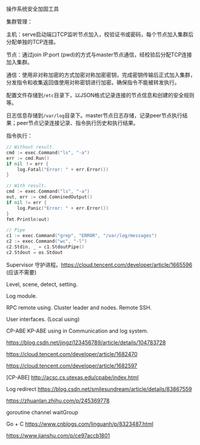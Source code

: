 操作系统安全加固工具



集群管理：

主机：serve启动端口TCP监听节点加入，校验证书或密码，每个节点加入集群后分配单独的TCP连接。

节点：通过join IP:port (pwd)的方式与master节点通信，经校验后分配TCP连接加入集群。

通信：使用非对称加密的方式加密对称加密密钥，完成密钥传输后正式加入集群，分发指令和收集返回值使用对称密钥进行加密。确保指令不能被转发执行。



配置文件存储到`/etc`目录下，以JSON格式记录连接的节点信息和创建的安全规则等。

日志信息存储到`/var/log`目录下。master节点日志存储，记录peer节点执行结果；peer节点记录连接记录、指令执行历史和执行结果。

指令执行：

```Go
// Without result.
cmd := exec.Command("ls", "-a")
err := cmd.Run()
if nil ！= err {
    log.Fatal("Error: " + err.Error())
}

// With result.
cmd := exec.Command("ls", "-a")
out, err := cmd.ComninedOutput()
if nil != err {
    log.Panic("Error: " + err.Error())
}
fmt.Println(out)

// Pipe
c1 := exec.Command("grep", "ERROR", "/var/log/messages")
c2 := exec.Command("wc", "-l")
c2.Stdin, _ = c1.StdoutPipe()
c2.Stdout = os.Stdout
```





Supervisor 守护进程。https://cloud.tencent.com/developer/article/1665596 (应该不需要)



Level, scene, detect, setting.

Log module.

RPC remote using. Cluster leader and nodes. Remote SSH.

User interfaces. (Local using)



CP-ABE KP-ABE using in Communication and log system.

https://blog.csdn.net/jingzi123456789/article/details/104783728

https://cloud.tencent.com/developer/article/1682470

https://cloud.tencent.com/developer/article/1682597

[CP-ABE] http://acsc.cs.utexas.edu/cpabe/index.html



Log redirect https://blog.csdn.net/smilesundream/article/details/83867559

https://zhuanlan.zhihu.com/p/245369778

goroutine channel waitGroup



Go + C https://www.cnblogs.com/linguanh/p/8323487.html

https://www.jianshu.com/p/ce97accb1801



